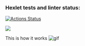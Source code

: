 ### Hexlet tests and linter status:
[![Actions Status](https://github.com/YaroslavBorshevsky812/java-project-61/actions/workflows/hexlet-check.yml/badge.svg)](https://github.com/YaroslavBorshevsky812/java-project-61/actions)

<img src="https://api.codeclimate.com/v1/badges/844dc0ebe6536b20d80b/maintainability" />

This is how it works
![gif](https://github.com/user-attachments/assets/eda4f6db-bb31-422d-a558-6a0f90e44352)

